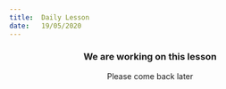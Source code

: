 ```yaml
---
title:  Daily Lesson
date:   19/05/2020
---
```


### <center>We are working on this lesson</center>
<center>Please come back later</center>